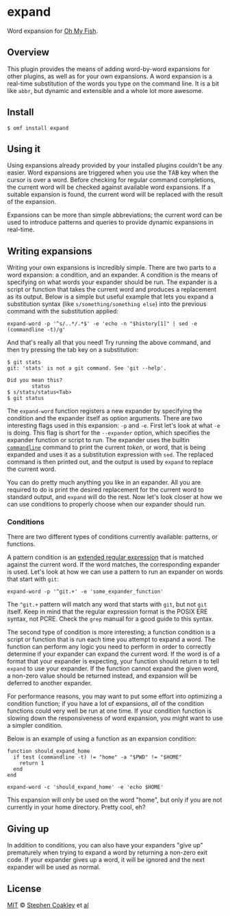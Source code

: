 # expand
Word expansion for [Oh My Fish][omf].

## Overview
This plugin provides the means of adding word-by-word expansions for other plugins, as well as for your own expansions. A word expansion is a real-time substitution of the words you type on the command line. It is a bit like `abbr`, but dynamic and extensible and a whole lot more awesome.


## Install
```fish
$ omf install expand
```


## Using it
Using expansions already provided by your installed plugins couldn't be any easier. Word expansions are triggered when you use the <kbd>TAB</kbd> key when the cursor is over a word. Before checking for regular command completions, the current word will be checked against available word expansions. If a suitable expansion is found, the current word will be replaced with the result of the expansion.

Expansions can be more than simple abbreviations; the current word can be used to introduce patterns and queries to provide dynamic expansions in real-time.


## Writing expansions
Writing your own expansions is incredibly simple. There are two parts to a word expansion: a condition, and an expander. A condition is the means of specifying on what words your expander should be run. The expander is a script or function that takes the current word and produces a replacement as its output. Below is a simple but useful example that lets you expand a substitution syntax (like `s/something/something else`) into the previous command with the substitution applied:

```fish
expand-word -p '^s/..*/.*$' -e 'echo -n "$history[1]" | sed -e (commandline -t)/g'
```

And that's really all that you need! Try running the above command, and then try pressing the tab key on a substitution:

```fish
$ git stats
git: 'stats' is not a git command. See 'git --help'.

Did you mean this?
        status
$ s/stats/status<Tab>
$ git status
```

The `expand-word` function registers a new expander by specifying the condition and the expander itself as option arguments. There are two interesting flags used in this expansion: `-p` and `-e`. First let's look at what `-e` is doing. This flag is short for the `--expander` option, which specifies the expander function or script to run. The expander uses the builtin [`commandline`][commandline] command to print the current _token_, or word, that is being expanded and uses it as a substitution expression with `sed`. The replaced command is then printed out, and the output is used by `expand` to replace the current word.

You can do pretty much anything you like in an expander. All you are required to do is print the desired replacement for the current word to standard output, and `expand` will do the rest. Now let's look closer at how we can use conditions to properly choose when our expander should run.


### Conditions
There are two different types of conditions currently available: patterns, or functions.

A pattern condition is an [extended regular expression][regex] that is matched against the current word. If the word matches, the corresponding expander is used. Let's look at how we can use a pattern to run an expander on words that start with `git`:

```fish
expand-word -p '^git.+' -e 'some_expander_function'
```

The `^git.+` pattern will match any word that starts with `git`, but not `git` itself. Keep in mind that the regular expression format is the POSIX ERE syntax, not PCRE. Check the `grep` manual for a good guide to this syntax.

The second type of condition is more interesting; a function condition is a script or function that is run each time you attempt to expand a word. The function can perform any logic you need to perform in order to correctly determine if your expander can expand the current word. If the word is of a format that your expander is expecting, your function should return `0` to tell `expand` to use your expander. If the function cannot expand the given word, a non-zero value should be returned instead, and expansion will be deferred to another expander.

For performance reasons, you may want to put some effort into optimizing a condition function; if you have a lot of expansions, _all_ of the condition functions could very well be run at one time. If your condition function is slowing down the responsiveness of word expansion, you might want to use a simpler condition.

Below is an example of using a function as an expansion condition:

```fish
function should_expand_home
  if test (commandline -t) != "home" -a "$PWD" != "$HOME"
    return 1
  end
end

expand-word -c 'should_expand_home' -e 'echo $HOME'
```

This expansion will only be used on the word "home", but only if you are not currently in your home directory. Pretty cool, eh?


## Giving up
In addition to conditions, you can also have your expanders "give up" prematurely when trying to expand a word by returning a non-zero exit code. If your expander gives up a word, it will be ignored and the next expander will be used as normal.


## License
[MIT][mit] © [Stephen Coakley][author] et [al][contributors]


[author]: https://github.com/coderstephen
[commandline]: http://fishshell.com/docs/current/commands.html#commandline
[completions]: http://fishshell.com/docs/current/tutorial.html#tut_tab_completions
[contributors]: https://github.com/oh-my-fish/plugin-fasd/graphs/contributors
[license-badge]: https://img.shields.io/badge/license-MIT-007EC7.svg?style=flat-square
[mit]: http://opensource.org/licenses/MIT
[omf]: https://www.github.com/oh-my-fish/oh-my-fish
[regex]: http://pubs.opengroup.org/onlinepubs/009696899/basedefs/xbd_chap09.html
